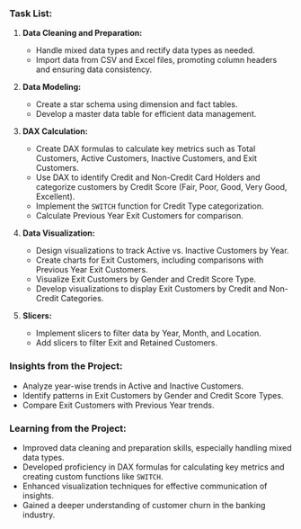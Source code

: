 ### Task List:

1. **Data Cleaning and Preparation:**
   - Handle mixed data types and rectify data types as needed.
   - Import data from CSV and Excel files, promoting column headers and ensuring data consistency.

2. **Data Modeling:**
   - Create a star schema using dimension and fact tables.
   - Develop a master data table for efficient data management.

3. **DAX Calculation:**
   - Create DAX formulas to calculate key metrics such as Total Customers, Active Customers, Inactive Customers, and Exit Customers.
   - Use DAX to identify Credit and Non-Credit Card Holders and categorize customers by Credit Score (Fair, Poor, Good, Very Good, Excellent).
   - Implement the `SWITCH` function for Credit Type categorization.
   - Calculate Previous Year Exit Customers for comparison.

4. **Data Visualization:**
   - Design visualizations to track Active vs. Inactive Customers by Year.
   - Create charts for Exit Customers, including comparisons with Previous Year Exit Customers.
   - Visualize Exit Customers by Gender and Credit Score Type.
   - Develop visualizations to display Exit Customers by Credit and Non-Credit Categories.

5. **Slicers:**
   - Implement slicers to filter data by Year, Month, and Location.
   - Add slicers to filter Exit and Retained Customers.

### Insights from the Project:
- Analyze year-wise trends in Active and Inactive Customers.
- Identify patterns in Exit Customers by Gender and Credit Score Types.
- Compare Exit Customers with Previous Year trends.

### Learning from the Project:
- Improved data cleaning and preparation skills, especially handling mixed data types.
- Developed proficiency in DAX formulas for calculating key metrics and creating custom functions like `SWITCH`.
- Enhanced visualization techniques for effective communication of insights.
- Gained a deeper understanding of customer churn in the banking industry.

